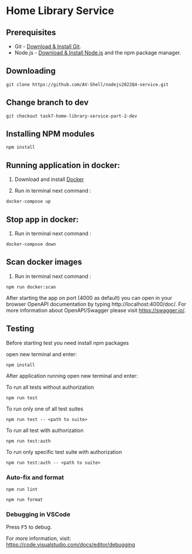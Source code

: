 # Home Library Service

## Prerequisites

- Git - [Download & Install Git](https://git-scm.com/downloads).
- Node.js - [Download & Install Node.js](https://nodejs.org/en/download/) and the npm package manager.

## Downloading

```
git clone https://github.com/AV-Shell/nodejs2022Q4-service.git
```

## Change branch to dev

```
git checkout task7-home-library-service-part-2-dev
```

## Installing NPM modules

```
npm install
```

## Running application in docker: 

 1) Download and install [Docker](https://docs.docker.com/engine/install/)

 2) Run in terminal next command : 

```
docker-compose up
```

## Stop app in docker:

 1) Run in terminal next command : 

```
docker-compose down
```

## Scan docker images

 1) Run in terminal next command : 

```
npm run docker:scan
```


After starting the app on port (4000 as default) you can open
in your browser OpenAPI documentation by typing http://localhost:4000/doc/.
For more information about OpenAPI/Swagger please visit https://swagger.io/.

## Testing

Before starting test you need install npm packages

open new terminal and enter:

```
npm install
```

After application running open new terminal and enter:

To run all tests without authorization

```
npm run test
```

To run only one of all test suites

```
npm run test -- <path to suite>
```

To run all test with authorization

```
npm run test:auth
```

To run only specific test suite with authorization

```
npm run test:auth -- <path to suite>
```

### Auto-fix and format

```
npm run lint
```

```
npm run format
```

### Debugging in VSCode

Press <kbd>F5</kbd> to debug.

For more information, visit: https://code.visualstudio.com/docs/editor/debugging

